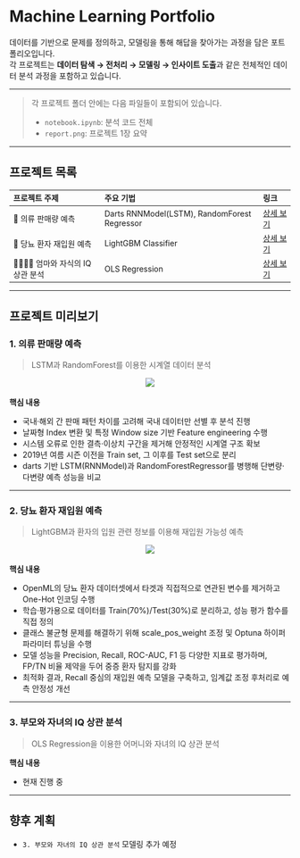 # Machine Learning Portfolio

데이터를 기반으로 문제를 정의하고, 모델링을 통해 해답을 찾아가는 과정을 담은 포트폴리오입니다.  
각 프로젝트는 **데이터 탐색 → 전처리 → 모델링 → 인사이트 도출**과 같은 전체적인 데이터 분석 과정을 포함하고 있습니다.

---

> 각 프로젝트 폴더 안에는 다음 파일들이 포함되어 있습니다.
> - `notebook.ipynb`: 분석 코드 전체
> - `report.png`: 프로젝트 1장 요약

---

## 프로젝트 목록

| 프로젝트 주제 | 주요 기법 | 링크 |
|:----------|:-----------|:-----|
| 👕 의류 판매량 예측 | Darts RNNModel(LSTM), RandomForest Regressor | [상세 보기](./1.%20의류%20판매량%20예측%20모델링) |
| 🏥 당뇨 환자 재입원 예측 | LightGBM Classifier | [상세 보기](./2.%20당뇨%20환자%20재입원%20예측%20모델링) |
| 👩🏻‍👦🏻 엄마와 자식의 IQ 상관 분석 | OLS Regression | [상세 보기](./3.%20부모와%20자녀의%20IQ%20상관%20분석) |

---

## 프로젝트 미리보기

### 1. 의류 판매량 예측
> LSTM과 RandomForest를 이용한 시계열 데이터 분석
<p align="center">
  <img src="./1.%20의류%20판매량%20예측%20모델링/report.svg" width="500"/>
</p>

**핵심 내용**
- 국내·해외 간 판매 패턴 차이를 고려해 국내 데이터만 선별 후 분석 진행
- 날짜형 Index 변환 및 특정 Window size 기반 Feature engineering 수행
- 시스템 오류로 인한 결측·이상치 구간을 제거해 안정적인 시계열 구조 확보
- 2019년 여름 시즌 이전을 Train set, 그 이후를 Test set으로 분리
- darts 기반 LSTM(RNNModel)과 RandomForestRegressor를 병행해 단변량·다변량 예측 성능을 비교

---

### 2. 당뇨 환자 재입원 예측
> LightGBM과 환자의 입원 관련 정보를 이용해 재입원 가능성 예측
<p align="center">
  <img src="./2.%20당뇨%20환자%20재입원%20예측%20모델링/report.svg" width="500"/>
</p>

**핵심 내용**
- OpenML의 당뇨 환자 데이터셋에서 타겟과 직접적으로 연관된 변수를 제거하고 One-Hot 인코딩 수행
- 학습·평가용으로 데이터를 Train(70%)/Test(30%)로 분리하고, 성능 평가 함수를 직접 정의
- 클래스 불균형 문제를 해결하기 위해 scale_pos_weight 조정 및 Optuna 하이퍼파라미터 튜닝을 수행
- 모델 성능을 Precision, Recall, ROC-AUC, F1 등 다양한 지표로 평가하며, FP/TN 비율 제약을 두어 중증 환자 탐지를 강화
- 최적화 결과, Recall 중심의 재입원 예측 모델을 구축하고, 임계값 조정 후처리로 예측 안정성 개선

---

### 3. 부모와 자녀의 IQ 상관 분석
> OLS Regression을 이용한 어머니와 자녀의 IQ 상관 분석

**핵심 내용**
- 현재 진행 중

---

## 향후 계획
- `3. 부모와 자녀의 IQ 상관 분석` 모델링 추가 예정